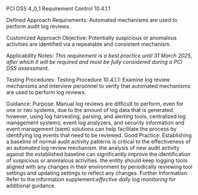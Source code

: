 PCI DSS 4_0_1 Requirement Control 10.4.1.1

Defined Approach Requirements:
Automated mechanisms are used to perform audit log reviews.

Customized Approach Objective:
Potentially suspicious or anomalous activities are identified via a repeatable and consistent mechanism.

Applicability Notes:
_This requirement is a best practice until 31 March_ _2025, after which it will be required and must be_ _fully considered during a PCI DSS assessment._

Testing Procedures:
Testing Procedure 10.4.1.1: Examine log review mechanisms and interview personnel to verify that automated mechanisms are used to perform log reviews.

Guidance:
Purpose: Manual log reviews are difficult to perform, even for one or two systems, due to the amount of log data that is generated. however, using log harvesting, parsing, and alerting tools, centralized log management systems, event log analyzers, and security information and event management (siem) solutions can help facilitate the process by identifying log events that need to be reviewed. Good Practice: Establishing a baseline of normal audit activity patterns is critical to the effectiveness of an automated log review mechanism. the analysis of new audit activity against the established baseline can significantly improve the identification of suspicious or anomalous activities. the entity should keep logging tools aligned with any changes in their environment by periodically reviewing tool settings and updating settings to reflect any changes. Further Information: Refer to the information supplement:_effective_ _daily log monitoring_ for additional guidance.